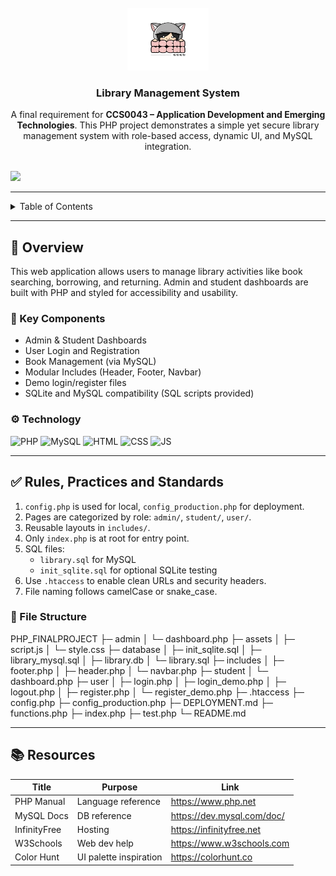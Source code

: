<a name="readme-top">

<br />

<div align="center">
  <a href="https://github.com/francinejace/PHP_FinalProject">
    <img src="./assets/img/mochi-mochi.png" alt="mochi-mochi" width="130" height="100">
  </a>
  <h3 align="center">Library Management System</h3>
</div>

<div align="center">
  A final requirement for <strong>CCS0043 – Application Development and Emerging Technologies</strong>. This PHP project demonstrates a simple yet secure library management system with role-based access, dynamic UI, and MySQL integration.
</div>

<br />

![](https://visit-counter.vercel.app/counter.png?page=francinejace/PHP_FinalProject)

---

<details>
  <summary>Table of Contents</summary>
  <ol>
    <li>
      <a href="#overview">Overview</a>
      <ol>
        <li><a href="#key-components">Key Components</a></li>
        <li><a href="#technology">Technology</a></li>
      </ol>
    </li>
    <li><a href="#rules-practices-and-standards">Rules, Practices and Standards</a></li>
    <li><a href="#resources">Resources</a></li>
  </ol>
</details>

---

## 📖 Overview

This web application allows users to manage library activities like book searching, borrowing, and returning. Admin and student dashboards are built with PHP and styled for accessibility and usability.

### 🔑 Key Components

- Admin & Student Dashboards
- User Login and Registration
- Book Management (via MySQL)
- Modular Includes (Header, Footer, Navbar)
- Demo login/register files
- SQLite and MySQL compatibility (SQL scripts provided)

### ⚙️ Technology

![PHP](https://img.shields.io/badge/PHP-777BB4?style=for-the-badge&logo=php&logoColor=white)
![MySQL](https://img.shields.io/badge/MySQL-4479A1?style=for-the-badge&logo=mysql&logoColor=white)
![HTML](https://img.shields.io/badge/HTML-E34F26?style=for-the-badge&logo=html5&logoColor=white)
![CSS](https://img.shields.io/badge/CSS-1572B6?style=for-the-badge&logo=css3&logoColor=white)
![JS](https://img.shields.io/badge/JavaScript-F7DF1E?style=for-the-badge&logo=javascript&logoColor=black)

---

## ✅ Rules, Practices and Standards

1. `config.php` is used for local, `config_production.php` for deployment.
2. Pages are categorized by role: `admin/`, `student/`, `user/`.
3. Reusable layouts in `includes/`.
4. Only `index.php` is at root for entry point.
5. SQL files: 
   - `library.sql` for MySQL 
   - `init_sqlite.sql` for optional SQLite testing
6. Use `.htaccess` to enable clean URLs and security headers.
7. File naming follows camelCase or snake_case.

### 📁 File Structure

PHP_FINALPROJECT
├─ admin
│ └─ dashboard.php
├─ assets
│ ├─ script.js
│ └─ style.css
├─ database
│ ├─ init_sqlite.sql
│ ├─ library_mysql.sql
│ ├─ library.db
│ └─ library.sql
├─ includes
│ ├─ footer.php
│ ├─ header.php
│ └─ navbar.php
├─ student
│ └─ dashboard.php
├─ user
│ ├─ login.php
│ ├─ login_demo.php
│ ├─ logout.php
│ ├─ register.php
│ └─ register_demo.php
├─ .htaccess
├─ config.php
├─ config_production.php
├─ DEPLOYMENT.md
├─ functions.php
├─ index.php
├─ test.php
└─ README.md


---

## 📚 Resources

| Title | Purpose | Link |
|-------|---------|------|
| PHP Manual | Language reference | https://www.php.net |
| MySQL Docs | DB reference | https://dev.mysql.com/doc/ |
| InfinityFree | Hosting | https://infinityfree.net |
| W3Schools | Web dev help | https://www.w3schools.com |
| Color Hunt | UI palette inspiration | https://colorhunt.co |
